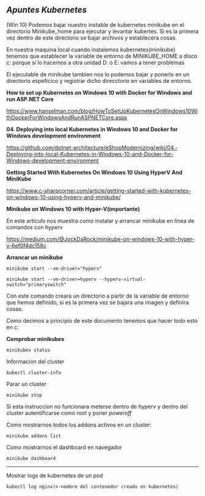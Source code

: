 ***Apuntes Kubernetes***
---

(Win 10)
Podemos bajar nuestro instable de kubernetes minikube en el directorio Minikube_home para ejecutar y levantar kubertes.
Si es la primera vez dentro de este directorio se bajar archivos y establecera cosas.


En nuestra maquina local cuando instalemos kubernetes(minikube) tenemos que establecer la variable de entorno de MINIKUBE_HOME
 a disco c: porque si lo hacemos a otra unidad D: o E: vamos a tener problemas 

El ejecutable de minikube tambien nos lo podemos bajar y ponerlo en un directorio espeficico y registrar dicho direcctorio en variables de entorno.

**How to set up Kubernetes on Windows 10 with Docker for Windows and run ASP.NET Core**


https://www.hanselman.com/blog/HowToSetUpKubernetesOnWindows10WithDockerForWindowsAndRunASPNETCore.aspx

**04. Deploying into local Kubernetes in Windows 10 and Docker for Windows development environment**

https://github.com/dotnet-architecture/eShopModernizing/wiki/04.-Deploying-into-local-Kubernetes-in-Windows-10-and-Docker-for-Windows-development-environment

**Getting Started With Kubernetes On Windows 10 Using HyperV And MiniKube**

https://www.c-sharpcorner.com/article/getting-started-with-kubernetes-on-windows-10-using-hyperv-and-minikube/

**Minikube on Windows 10 with Hyper-V(importante)**

En este articulo nos muestra como instalar y arrancar minikube en linea de comandos con hyperv

https://medium.com/@JockDaRock/minikube-on-windows-10-with-hyper-v-6ef0f4dc158c


**Arrancar un minikube**

~~~
minikube start --vm-driver="hyperv"

minikube start --vm-driver=hyperv --hyperv-virtual-switch="primaryswitch"
~~~

Con este comando creara un directorio a partir de la variable de entorno que hemos definido, si es la primera vez se bajara una imagen y
definira cosas.

Como decimos a principio de este documento tenemos que hacer todo esto en c:


**Comprobar minikubes**

~~~
minikubes status
~~~
Informacion del cluster
~~~
kubectl cluster-info
~~~

Parar un cluster

~~~
minikube stop
~~~

Si esta instruccion no funcionara meterse dentro de hyperv y dentro del cluster autentificarse como root
y poner *poweroff*

Como mostrarnos todos los addons activos en un cluster:

~~~
minikube addons list
~~~
Como mostrarnos el dashboard en navegador

~~~
minikube dashboard
~~~
____
Mostrar logs de kubernetes de un pod
~~~
kubectl log nginx(<-nombre del contenedor creado en kubernetes)
~~~

